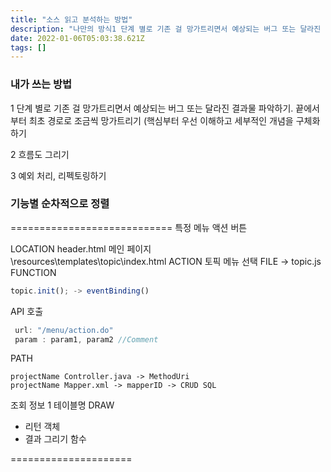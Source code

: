```yaml
---
title: "소스 읽고 분석하는 방법"
description: "나만의 방식1 단계 별로 기존 걸 망가트리면서 예상되는 버그 또는 달라진 결과물 파악하기. 끝에서부터 최초 경로로 조금씩 망가트리기(핵심부터 우선 이해하고 세부적인 개념을 구체화하기 2 흐름도 그리기3 예외 처리, 리펙토링하기"
date: 2022-01-06T05:03:38.621Z
tags: []
---
```

### 내가 쓰는 방법
1 단계 별로 기존 걸 망가트리면서 예상되는 버그 또는 달라진 결과물 파악하기. 끝에서부터 최초 경로로 조금씩 망가트리기
(핵심부터 우선 이해하고 세부적인 개념을 구체화하기 

2 흐름도 그리기

3 예외 처리, 리펙토링하기

### 기능별 순차적으로 정렬 
============================
특정 메뉴 액션 버튼 

LOCATION
header.html 메인 페이지  
\resources\templates\topic\index.html
ACTION
토픽 메뉴 선택
FILE
-> topic.js 
FUNCTION
```js
topic.init(); -> eventBinding()
```
API 호출 
```js
 url: "/menu/action.do"
 param : param1, param2 //Comment
```
PATH 
```
projectName Controller.java -> MethodUri
projectName Mapper.xml -> mapperID -> CRUD SQL
```
조회 정보 
1 테이블명
DRAW
- 리턴 객체
- 결과 그리기 함수 

=====================















